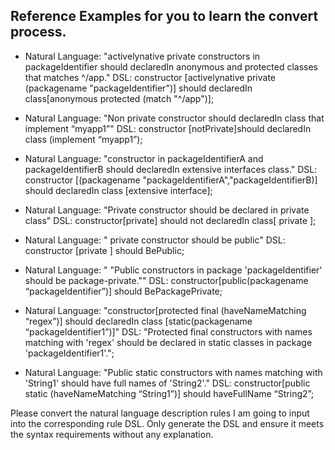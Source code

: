 ## Reference Examples for you to learn the convert process.
- Natural Language: "activelynative  private constructors in packageIdentifier should declaredIn  anonymous and protected classes that matches ^/app."
  DSL: constructor [activelynative private (packagename "packageIdentifier")] should declaredIn class[anonymous protected (match "^/app")];

- Natural Language: "Non private constructor should declaredIn class that implement “myapp1”"
  DSL: constructor [notPrivate]should declaredIn class (implement “myapp1”);

- Natural Language: "constructor in packageIdentifierA and packageIdentifierB should declaredIn extensive interfaces class."
  DSL: constructor [(packagename "packageIdentifierA","packageIdentifierB)] should declaredIn class [extensive interface];

- Natural Language: "Private constructor should be declared in private class"
  DSL: constructor[private] should not declaredIn class[ private ];

- Natural Language: " private  constructor should be public"
  DSL: constructor [private ] should BePublic;

- Natural Language: " "Public constructors in package 'packageIdentifier' should be package-private.""
  DSL: constructor[public(packagename “packageIdentifier”)] should BePackagePrivate;

- Natural Language: "constructor[protected final (haveNameMatching “regex”)] should declaredIn class [static(packagename “packageIdentifier1”)]"
  DSL: "Protected final constructors with names matching with 'regex' should be declared in static classes in package 'packageIdentifier1'.";

- Natural Language: "Public static constructors with names matching with 'String1' should have full names of 'String2'."
  DSL: constructor[public static (haveNameMatching “String1”)] should haveFullName “String2”;

Please convert the natural language description rules I am going to input into the corresponding rule DSL. Only generate the DSL and ensure it meets the syntax requirements without any explanation.
